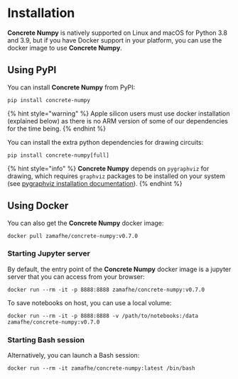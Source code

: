 # Installation

**Concrete Numpy** is natively supported on Linux and macOS for Python 3.8 and 3.9, but if you have Docker support in your platform, you can use the docker image to use **Concrete Numpy**.

## Using PyPI

You can install **Concrete Numpy** from PyPI:

```shell
pip install concrete-numpy
```

{% hint style="warning" %}
Apple silicon users must use docker installation (explained below) as there is no ARM version of some of our dependencies for the time being.
{% endhint %}

You can install the extra python dependencies for drawing circuits:

```shell
pip install concrete-numpy[full]
```

{% hint style="info" %}
**Concrete Numpy** depends on `pygraphviz` for drawing, which requires `graphviz` packages to be installed on your system (see [pygraphviz installation documentation](https://pygraphviz.github.io/documentation/stable/install.html)).
{% endhint %}

## Using Docker

You can also get the **Concrete Numpy** docker image:

```shell
docker pull zamafhe/concrete-numpy:v0.7.0
```

### Starting Jupyter server

By default, the entry point of the **Concrete Numpy** docker image is a jupyter server that you can access from your browser:

```shell
docker run --rm -it -p 8888:8888 zamafhe/concrete-numpy:v0.7.0
```

To save notebooks on host, you can use a local volume:

```shell
docker run --rm -it -p 8888:8888 -v /path/to/notebooks:/data zamafhe/concrete-numpy:v0.7.0
```

### Starting Bash session

Alternatively, you can launch a Bash session:

```shell
docker run --rm -it zamafhe/concrete-numpy:latest /bin/bash
```
